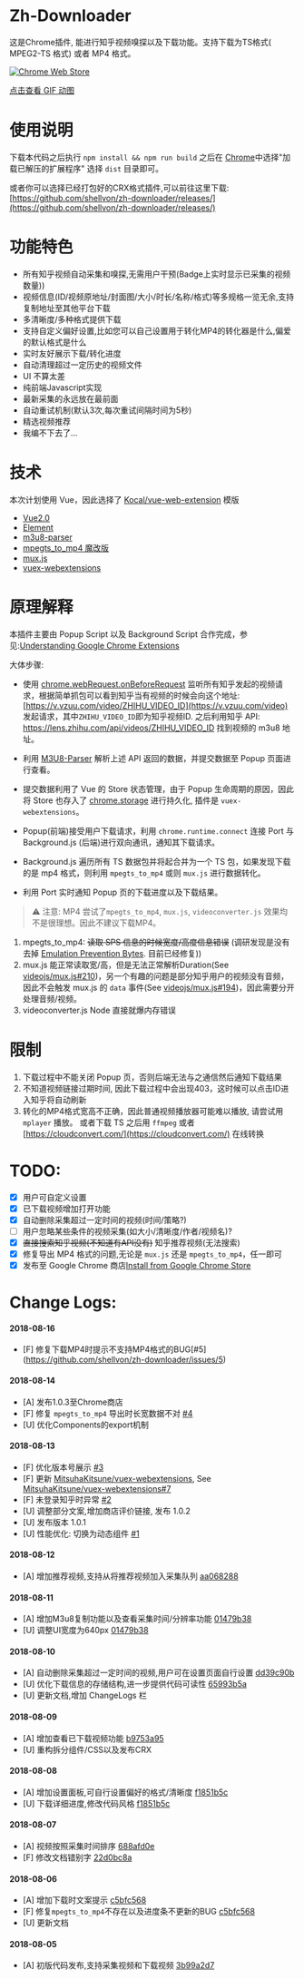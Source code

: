 # Zh-Downloader

这是Chrome插件, 能进行知乎视频嗅探以及下载功能。支持下载为TS格式( MPEG2-TS 格式) 或者 MP4 格式。


[![Chrome Web Store](https://developer.chrome.com/webstore/images/ChromeWebStore_BadgeWBorder_v2_206x58.png)](https://chrome.google.com/webstore/detail/zh-downloader/gcknejnpflbcggigdinhahgngfhaomik?utm_source=chrome-ntp-icon)


[点击查看 GIF 动图](http://wx1.sinaimg.cn/large/9d8084a3gy1fu78jp21s4g20yl0hy4qz.gif)

# 使用说明

下载本代码之后执行 `npm install && npm run build` 之后在 [Chrome](chrome://extensions/)中选择"加载已解压的扩展程序" 选择 `dist` 目录即可。

或者你可以选择已经打包好的CRX格式插件,可以前往这里下载:[https://github.com/shellvon/zh-downloader/releases/](https://github.com/shellvon/zh-downloader/releases/)

# 功能特色

+ 所有知乎视频自动采集和嗅探,无需用户干预(Badge上实时显示已采集的视频数量))
+ 视频信息(ID/视频原地址/封面图/大小/时长/名称/格式)等多规格一览无余,支持复制地址至其他平台下载
+ 多清晰度/多种格式提供下载
+ 支持自定义偏好设置,比如您可以自己设置用于转化MP4的转化器是什么,偏爱的默认格式是什么
+ 实时友好展示下载/转化进度
+ 自动清理超过一定历史的视频文件
+ UI 不算太差
+ 纯前端Javascript实现
+ 最新采集的永远放在最前面
+ 自动重试机制(默认3次,每次重试间隔时间为5秒)
+ 精选视频推荐
+ 我编不下去了...


# 技术

本次计划使用 Vue，因此选择了 [Kocal/vue-web-extension](https://github.com/Kocal/vue-web-extension) 模版

+ [Vue2.0](https://vuejs.org/)
+ [Element](http://element.eleme.io/#/zh-CN)
+ [m3u8-parser](https://github.com/videojs/m3u8-parser)
+ [mpegts_to_mp4 魔改版](https://github.com/shellvon/mpegts)
+ [mux.js](https://github.com/videojs/mux.js)
+ [vuex-webextensions](https://github.com/MitsuhaKitsune/vuex-webextensions)

# 原理解释

本插件主要由 Popup Script 以及 Background Script 合作完成，参见:[Understanding Google Chrome Extensions](https://gist.github.com/jjperezaguinaga/4243341)

大体步骤:

-  使用 [chrome.webRequest.onBeforeRequest](https://developer.chrome.com/webRequest) 监听所有知乎发起的视频请求，根据简单抓包可以看到知乎当有视频的时候会向这个地址:[https://v.vzuu.com/video/ZHIHU_VIDEO_ID](https://v.vzuu.com/video) 发起请求，其中`ZHIHU_VIDEO_ID`即为知乎视频ID. 之后利用知乎 API: https://lens.zhihu.com/api/videos/ZHIHU_VIDEO_ID 找到视频的 m3u8 地址。

- 利用 [M3U8-Parser](https://github.com/videojs/m3u8-parser) 解析上述 API 返回的数据，并提交数据至 Popup 页面进行查看。

- 提交数据利用了 Vue 的 Store 状态管理，由于 Popup 生命周期的原因，因此将 Store 也存入了 [chrome.storage](https://developer.chrome.com/apps/storage) 进行持久化, 插件是 `vuex-webextensions`。

- Popup(前端)接受用户下载请求，利用 `chrome.runtime.connect` 连接 Port 与 Background.js (后端)进行双向通讯，通知其下载请求。

- Background.js 遍历所有 TS 数据包并将起合并为一个 TS 包，如果发现下载的是 mp4 格式，则利用 `mpegts_to_mp4` 或则 `mux.js` 进行数据转化。

- 利用 Port 实时通知 Popup 页的下载进度以及下载结果。

> ⚠️ 注意:  MP4 尝试了`mpegts_to_mp4`, `mux.js`, `videoconverter.js` 效果均不是很理想。因此不建议下载MP4。

1. mpegts_to_mp4: ~~读取 SPS 信息的时候宽度/高度信息错误~~ (调研发现是没有去掉 [Emulation Prevention Bytes](http://blog.51cto.com/danielllf/1758115). 目前已经修复))
2. mux.js 能正常读取宽/高，但是无法正常解析Duration(See [videojs/mux.js#210](https://github.com/videojs/mux.js/issues/210))，另一个有趣的问题是部分知乎用户的视频没有音频，因此不会触发 mux.js 的 `data` 事件(See [videojs/mux.js#194](https://github.com/videojs/mux.js/issues/194))，因此需要分开处理音频/视频。
3. videoconverter.js  Node 直接就爆内存错误

# 限制

1. 下载过程中不能关闭 Popup 页，否则后端无法与之通信然后通知下载结果
2. 不知道视频链接过期时间, 因此下载过程中会出现403，这时候可以点击ID进入知乎将自动刷新
3. 转化的MP4格式宽高不正确，因此普通视频播放器可能难以播放, 请尝试用 `mplayer` 播放。 或者下载 TS 之后用 `ffmpeg` 或者 [https://cloudconvert.com/](https://cloudconvert.com/) 在线转换

# TODO: 

- [x] 用户可自定义设置
- [x] 已下载视频增加打开功能
- [x] 自动删除采集超过一定时间的视频(时间/策略?)
- [ ] 用户忽略某些条件的视频采集(如大小/清晰度/作者/视频名)?
- [x] ~~直接搜索知乎视频(不知道有API没有)~~ 知乎推荐视频(无法搜索)
- [x] 修复导出 MP4 格式的问题,无论是 `mux.js` 还是 `mpegts_to_mp4`，任一即可
- [x] 发布至 Google Chrome 商店[Install from Google Chrome Store](https://chrome.google.com/webstore/detail/zh-downloader/gcknejnpflbcggigdinhahgngfhaomik?utm_source=chrome-ntp-icon)

# Change Logs:

#### 2018-08-16
 - [F] 修复下载MP4时提示不支持MP4格式的BUG[#5] (https://github.com/shellvon/zh-downloader/issues/5)

#### 2018-08-14
 - [A] 发布1.0.3至Chrome商店
 - [F] 修复  `mpegts_to_mp4` 导出时长宽数据不对 [#4](https://github.com/shellvon/zh-downloader/issues/4)
 - [U] 优化Components的export机制

#### 2018-08-13
 - [F] 优化版本号展示 [#3](https://github.com/shellvon/zh-downloader/issues/3)
 - [F] 更新 [MitsuhaKitsune/vuex-webextensions](https://github.com/MitsuhaKitsune/vuex-webextensions), See [MitsuhaKitsune/vuex-webextensions#7](https://github.com/MitsuhaKitsune/vuex-webextensions/issues/7)
 - [F] 未登录知乎时异常 [#2](https://github.com/shellvon/zh-downloader/issues/2)
 - [U] 调整部分文案,增加商店评价链接, 发布 1.0.2
 - [U] 发布版本 1.0.1
 - [U] 性能优化: 切换为动态组件 [#1](https://github.com/shellvon/zh-downloader/issues/1)

#### 2018-08-12
 - [A] 增加推荐视频,支持从将推荐视频加入采集队列 [aa068288](https://github.com/shellvon/zh-downloader/commit/aa068288446e57ce0c749ae9d6fb4a634cf00d9e)

#### 2018-08-11
 - [A] 增加M3u8复制功能以及查看采集时间/分辨率功能 [01479b38](https://github.com/shellvon/zh-downloader/commit/01479b3841908e97d08d74479a0fa6bf5e572663)
 - [U] 调整UI宽度为640px [01479b38](https://github.com/shellvon/zh-downloader/commit/01479b3841908e97d08d74479a0fa6bf5e572663)

#### 2018-08-10
 - [A] 自动删除采集超过一定时间的视频,用户可在设置页面自行设置 [dd39c90b](https://github.com/shellvon/zh-downloader/commit/dd39c90b235866b10999c494febced3a1ddee5dc)
 - [U] 优化下载信息的存储结构,进一步提供代码可读性 [65993b5a](https://github.com/shellvon/zh-downloader/commit/65993b5a1eaeb38bce1a2b5cd0f6a536c3f5db6c)
 - [U] 更新文档,增加 ChangeLogs 栏

#### 2018-08-09
 - [A] 增加查看已下载视频功能 [b9753a95](https://github.com/shellvon/zh-downloader/commit/b9753a9536b89e6b331c05f3dc3766d3619281ab)
 - [U] 重构拆分组件/CSS以及发布CRX

#### 2018-08-08
 - [A] 增加设置面板,可自行设置偏好的格式/清晰度 [f1851b5c](https://github.com/shellvon/zh-downloader/commit/f1851b5c3c42437f55858c16661395dff585112e)
 - [U] 下载详细进度,修改代码风格 [f1851b5c](https://github.com/shellvon/zh-downloader/commit/f1851b5c3c42437f55858c16661395dff585112e)

#### 2018-08-07
 - [A] 视频按照采集时间排序 [688afd0e](https://github.com/shellvon/zh-downloader/commit/688afd0e0b5ff39ca4e34f03c11a899944fd2332)
 - [F] 修改文档错别字 [22d0bc8a](https://github.com/shellvon/zh-downloader/commit/22d0bc8a06167391e571b3ce39a02ee62d04078e)


#### 2018-08-06
 - [A] 增加下载时文案提示 [c5bfc568](https://github.com/shellvon/zh-downloader/commit/c5bfc568d308701cf36ca4c0a01f5ad46c9b0c12)
 - [F] 修复`mpegts_to_mp4`不存在以及进度条不更新的BUG [c5bfc568](https://github.com/shellvon/zh-downloader/commit/c5bfc568d308701cf36ca4c0a01f5ad46c9b0c12)
 - [U] 更新文档

#### 2018-08-05
 - [A] 初版代码发布,支持采集视频和下载视频 [3b99a2d7](https://github.com/shellvon/zh-downloader/commit/3b99a2d7d8fef4dc6ea26a432ebbc960ae36aa95)
